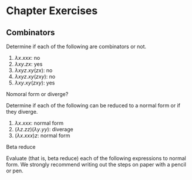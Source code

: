 # Chapter Exercises

## Combinators

Determine if each of the following are combinators or not.

1. $\lambda x . xxx$: no
2. $\lambda xy . zx$: yes
3. $\lambda xyz . xy (zx)$: no
4. $\lambda xyz . xy (zxy)$: no
5. $\lambda xy . xy(zxy)$: yes

Nomoral form or diverge?

Determine if each of the following can be reduced to a normal form or if they
diverge.

1. $\lambda x. xxx$: normal form
2. $(\lambda z . zz)(\lambda y . yy)$: diverage 
3. $(\lambda x . xxx) z$: normal form

Beta reduce 

Evaluate (that is, beta reduce) each of the following expressions to normal
form. We strongly recommend writing out the steps on paper with a pencil or
pen.




